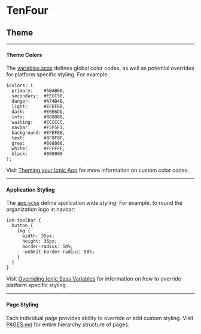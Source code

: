 # TenFour
## Theme

---

#### Theme Colors
The [variables.scss](src/theme/variables.scss) defines global color codes, as well as potential overrides for platform specific styling. For example:

```
$colors: (
  primary:    #5BAB60,
  secondary:  #EECC50,
  danger:     #A74B4B,
  light:      #EFEFEB,
  dark:       #E6E6DD,
  info:       #888888,
  waiting:    #CCCCCC,
  navbar:     #F5F5F1,
  background: #EFEFEB,
  text:       #8F8F8F,
  grey:       #888888,
  white:      #FFFFFF,
  black:      #000000
);
```

Visit [Theming your Ionic App](https://ionicframework.com/docs/theming/theming-your-app/) for more information on custom color codes.

---

#### Application Styling
The [app.scss](src/app/app.scss) define application wide styling. For example, to round the organization logo in navbar:
```
ion-toolbar {
  button {
    img {
      width: 35px;
      height: 35px;
      border-radius: 50%;
      -webkit-border-radius: 50%;
    }
  }
}
```

Visit [Overriding Ionic Sass Variables](https://ionicframework.com/docs/theming/overriding-ionic-variables/) for information on how to override platform specific styling.

---

#### Page Styling
Each individual page provides ability to override or add custom styling. Visit [PAGES.md](/docs/PAGES.md) for entire hierarchy structure of pages.
